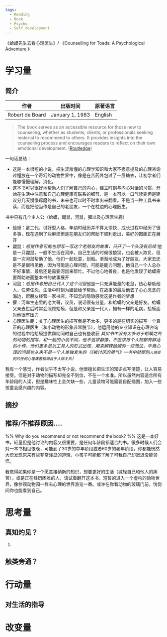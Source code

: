 ```yaml
---
tags:
  - Reading
  - Book
  - Psycho
  - Self_development
---
```

《蛤蟆先生去看心理医生》/ 《Counselling for Toads: A Psychological Adventure 》
# 学习量

## 简介

| 作者              | 出版时间            | 原著语言    |
| --------------- | --------------- | ------- |
| Robert de Board | January 1, 1983 | English |

> The book serves as an accessible resource for those new to counseling, whether as students, clients, or professionals seeking material to recommend to others. It provides insights into the counseling process and encourages readers to reflect on their own emotional development. ([Routledge](https://www.routledge.com/Counselling-for-Toads-A-Psychological-Adventure/Board/p/book/9780415174299))

一句话总结：
- 这是一本很短的小说，把生涩难懂的心理学知识和大家不愿意提及的心理咨询过程放在一个奇幻的动物世界中，像是在苦药外包过了一层糖衣，让初学者们能够慢慢理解，消化。
- 这本书可以很好地帮助人们了解自己的内心，建立时刻与内心对话的习惯，开始在生活中注意和自己心理健康有联系的细节，是一本可以一口气读完但是建议分几天慢慢琢磨的书，未来也可以时不时拿出来翻看。不是当一种工具书来读，而是把他当作是自己的老朋友，一个在枕边的心理医生。

书中只有几个主人公（蛤蟆，鼹鼠，河鼠，獾以及心理医生鹿）
- 蛤蟆：富二代，讨好型人格，年幼时经历并不算太愉快，成长过程中经历了很多事，现在遇到了些麻烦但是在朋友们的帮助下顺利走出，美好的图画正在展开
- 鼹鼠：*感觉作者可能也想写一写这个老朋友的故事，只开了一个头没有后续* 他是一只鼹鼠，一般不生活在河岸，自己生活的时候很狼狈，也会被人欺负，但是一次河鼠帮助了他，他们一起玩耍，划船。渐渐地成为了好朋友，大家去还是不是很待见他，因为可能是心理问题，可能是能力问题，他自己一个人总办不好事情，最后还是需要河鼠来帮忙。不过他心地善良，也是他发现了蛤蟆需要帮助进而整本书的故事展开
- 河鼠：*感觉作者把自己代入了这个河鼠*他是一只充满能量的老鼠，热心帮助他人，任劳任怨，生活中时刻为鼹鼠给予帮助。在故事的最后他去了心心念念的海边，帮朋友经营一家书店，不知怎的隐隐感觉这是作者的梦想
- 獾：河岸生态里的老大哥，议员，说话很有分量，和蛤蟆的父亲是好友。蛤蟆父亲去世后时常会照顾蛤蟆，但是和父亲是一代人，拥有一样的毛病，蛤蟆面对他很有压力
- 心理医生鹿：关于心理医生的描写倒是不太多，更多的是在切实的描写一个真正的心理医生（和小动物的形象非常脱节），他运用他的专业知识在心理咨询的过程中给蛤蟆提供帮助同时自己也有些收获
*其实书中没有太多对于蛤蟆之外的动物的描写，和一般的小说不同，他不追求群像，不追求每个人物都有鲜活的小传。他们更多是以工具人的形式出现，用来解释蛤蟆的一些想法，毕竟心理的问题也从来不是一个人单独发生的（《被讨厌的勇气》一书中就提到`人感受到的任何心理痛苦都源自于人际关系`）*

我有一个感觉，作者似乎不太写小说，他很擅长把生涩的知识点写清楚，让人容易接受。但是对于动物的描写却完全不到位，不在一个水准。所以虽然内容适合所有年龄段的人读，但是趣味性上会欠缺一些，儿童读物可能需要自配插图，加入一些孩童会感兴趣的内容。

## 摘抄


## 推荐/不推荐原因....
%% Why do you recommend or not recommend the book? %%
这是一本好书，轻量但是他讨论的内容又很重要，是任何年龄段都适合的书。很多时候人们会对一本书相见恨晚，可能到了30岁的中年阶段或者60岁的老年阶段，你都能恍然大悟发现原来有些非常浅显的道理，小孩子可能都了解了可我自己却迟迟没能领悟。

我觉得如果你是一个愿意接纳新的知识，想要更好的生活（减轻自己和他人的痛苦），或是正在经历困难的人，请试着翻开这本书，短暂的进入一个虚构的动物世界，像参观动物园一样去心理的世界游览一番。或许在你看动物的玻璃门前，恍惚间你也能看到自己。


# 思考量
## 真知灼见？
1. 


## 触类旁通？



# 行动量
## 对生活的指导




# 改变量

